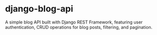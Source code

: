 # django-blog-api
A simple blog API built with Django REST Framework, featuring user authentication, CRUD operations for blog posts, filtering, and pagination.
